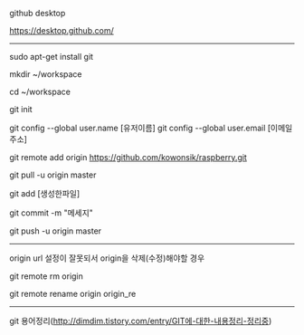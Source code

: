 github desktop

https://desktop.github.com/

----

sudo apt-get install git

mkdir ~/workspace

cd ~/workspace

git init

git config --global user.name [유저이름]
git config --global user.email [이메일주소]

git remote add origin https://github.com/kowonsik/raspberry.git

git pull -u origin master

git add [생성한파일]

git commit -m "메세지"

git push -u origin master

-----
origin url 설정이 잘못되서 origin을 삭제(수정)해야할 경우

git remote rm origin

git remote rename origin origin_re

----
git 용어정리(http://dimdim.tistory.com/entry/GIT에-대한-내용정리-정리중)

